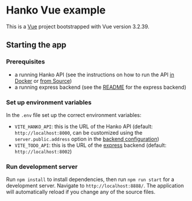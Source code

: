 # Hanko Vue example

This is a [Vue](https://vuejs.org/) project bootstrapped with Vue version 3.2.39.

## Starting the app

### Prerequisites

- a running Hanko API (see the instructions on how to run the API [in Docker](../../../backend/README.md#Docker) or [from Source](../../../backend/README.md#from-source))
- a running express backend (see the [README](../express) for the express backend)

### Set up environment variables

In the `.env` file set up the correct environment variables:

- `VITE_HANKO_API`: this is the URL of the Hanko API (default: `http://localhost:8000`, can be customized using
  the `server.public.address` option in the [backend configuration](https://github.com/teamhanko/hanko/wiki/hanko-properties-server-properties-public#address))
- `VITE_TODO_API`: this is the URL of the [express](../express) backend (default: `http://localhost:8002`)

### Run development server

Run `npm install` to install dependencies, then run `npm run start` for a development server. Navigate to `http://localhost:8888/`. The application will automatically reload if you change any of the source files.
